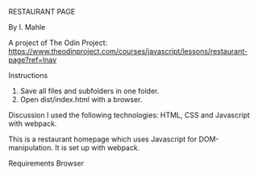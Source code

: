 RESTAURANT PAGE

By I. Mahle

A project of The Odin Project: https://www.theodinproject.com/courses/javascript/lessons/restaurant-page?ref=lnav

Instructions

1. Save all files and subfolders in one folder.
2. Open dist/index.html with a browser.

Discussion
I used the following technologies: HTML, CSS and Javascript with webpack.

This is a restaurant homepage which uses Javascript for DOM-manipulation. It is set up with webpack.

Requirements
Browser
